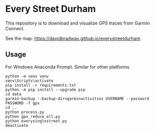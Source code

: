 # Every Street Durham

This repository is to download and visualize GPS traces from Garmin Connect.

See the map: https://davidbradway.github.io/everystreetdurham

## Usage

For Windows Anaconda Prompt. Similar for other platforms.
```
python -m venv venv
venv\Scripts\activate
pip install -r requirements.txt
python -m pip install --upgrade pip
cd data
garmin-backup --backup-dir=garminactivities USERNAME --password PASSWORD -f gpx
cd ..
python process.py
python gpx_reduce_all.py
python everysinglestreet.py
deactivate
```
